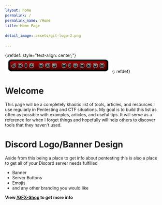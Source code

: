 ```yaml
---
layout: home
permalink: /
permalink_name: /Home
title: Home Page

detail_image: assets/git-logo-2.png

---
```

{:refdef: style="text-align: center;"}
[![Discord Invite](assets/Discord-Bnt-3.png)](https://discord.gg/bJMRK96)
{: refdef}
# Welcome

This page will be a completely khaotic list of tools, articles, and resources I use regularly in Pentesting and CTF situations. My goal is to build this list as often as possible with examples, articles, and useful tips. It will serve as a reference for when I forget things and hopefully will help others to discover tools that they haven't used.


# Discord Logo/Banner Design

Aside from this being a place to get info about pentesting this is also a place to get all of your Discord server needs fulfilled 

* Banner
* Server Buttons
* Emojis
* and any other branding you would like

**View [/GFX-Shop](GFX-Shop) to get more info**